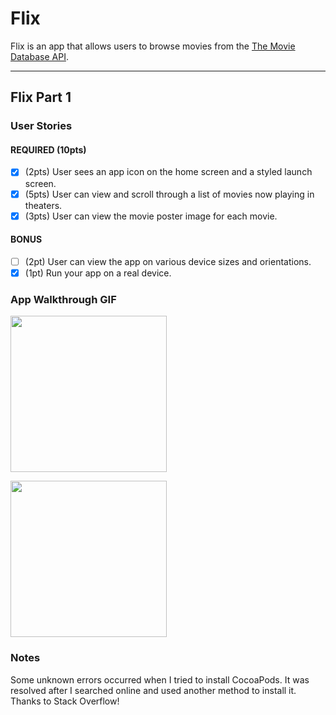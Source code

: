 # Flix

Flix is an app that allows users to browse movies from the [The Movie Database API](http://docs.themoviedb.apiary.io/#).

---

## Flix Part 1

### User Stories

#### REQUIRED (10pts)
- [x] (2pts) User sees an app icon on the home screen and a styled launch screen.
- [x] (5pts) User can view and scroll through a list of movies now playing in theaters.
- [x] (3pts) User can view the movie poster image for each movie.

#### BONUS
- [ ] (2pt) User can view the app on various device sizes and orientations.
- [x] (1pt) Run your app on a real device.

### App Walkthrough GIF


<img src="http://g.recordit.co/aUpBbuH03X.gif" width=250><br>

<img src="https://i.imgur.com/CZbYUfa.gif" width=250><br>


### Notes
Some unknown errors occurred when I tried to install CocoaPods. It was resolved after I searched online and used another method to install it. Thanks to Stack Overflow!
